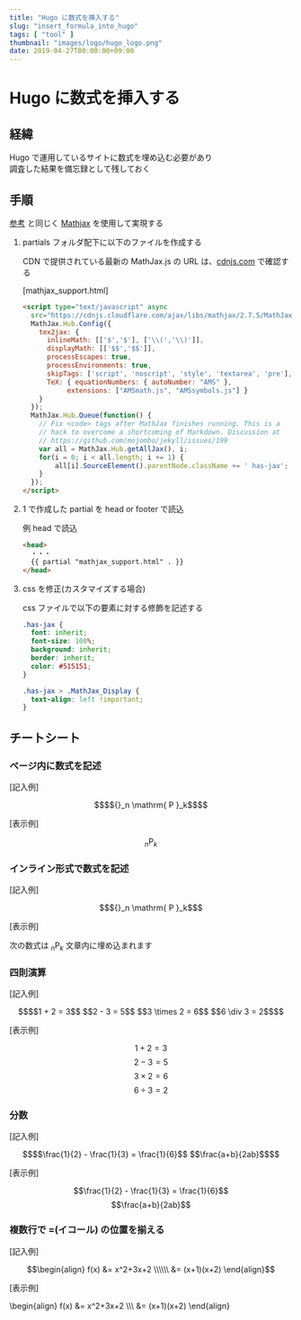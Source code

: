 ```yaml
---
title: "Hugo に数式を挿入する"
slug: "insert_formula_into_hugo"
tags: [ "tool" ]
thumbnail: "images/logo/hugo_logo.png"
date: 2019-04-27T00:00:00+09:00
---
```


# Hugo に数式を挿入する

## 経緯

Hugo で運用しているサイトに数式を埋め込む必要があり  
調査した結果を備忘録として残しておく

## 手順

[参考](https://gohugo.io/content-management/formats/) と同じく [Mathjax](https://www.mathjax.org/) を使用して実現する

1. partials フォルダ配下に以下のファイルを作成する

    CDN で提供されている最新の MathJax.js の URL は、[cdnjs.com](https://cdnjs.com/) で確認する

    [mathjax_support.html]

    ```html
    <script type="text/javascript" async
      src="https://cdnjs.cloudflare.com/ajax/libs/mathjax/2.7.5/MathJax.js?config=TeX-AMS-MML_HTMLorMML">
      MathJax.Hub.Config({
        tex2jax: {
          inlineMath: [['$','$'], ['\\(','\\)']],
          displayMath: [['$$','$$']],
          processEscapes: true,
          processEnvironments: true,
          skipTags: ['script', 'noscript', 'style', 'textarea', 'pre'],
          TeX: { equationNumbers: { autoNumber: "AMS" },
               extensions: ["AMSmath.js", "AMSsymbols.js"] }
        }
      });
      MathJax.Hub.Queue(function() {
        // Fix <code> tags after MathJax finishes running. This is a
        // hack to overcome a shortcoming of Markdown. Discussion at
        // https://github.com/mojombo/jekyll/issues/199
        var all = MathJax.Hub.getAllJax(), i;
        for(i = 0; i < all.length; i += 1) {
            all[i].SourceElement().parentNode.className += ' has-jax';
        }
      });
    </script>
    ```

2. 1 で作成した partial を head or footer で読込

    例 head で読込

    ```html
    <head>
      ・・・
      {{ partial "mathjax_support.html" . }}
    </head>
    ```

3. css を修正(カスタマイズする場合)

    css ファイルで以下の要素に対する修飾を記述する
    
    ```css
    .has-jax {
      font: inherit;
      font-size: 100%;
      background: inherit;
      border: inherit;
      color: #515151;
    }

    .has-jax > .MathJax_Display {
      text-align: left !important;
    }
    ```

## チートシート

### ページ内に数式を記述

  [記入例]

  ```math
  $${}_n \mathrm{ P }_k$$
  ```

  [表示例]

  $${}_n \mathrm{ P }_k$$

### インライン形式で数式を記述

  [記入例]

  ```math
  ${}_n \mathrm{ P }_k$
  ```

  [表示例]

  次の数式は ${}_n \mathrm{ P }_k$ 文章内に埋め込まれます

### 四則演算

  [記入例]

  ```math
  $$1 + 2 = 3$$
  $$2 - 3 = 5$$
  $$3 \times 2 = 6$$
  $$6 \div 3 = 2$$
  ```

  [表示例]

  $$1 + 2 = 3$$
  $$2 - 3 = 5$$
  $$3 \times 2 = 6$$
  $$6 \div 3 = 2$$

### 分数

  [記入例]

  ```math
  $$\frac{1}{2} - \frac{1}{3} = \frac{1}{6}$$
  $$\frac{a+b}{2ab}$$
  ```

  [表示例]

  $$\frac{1}{2} - \frac{1}{3} = \frac{1}{6}$$
  $$\frac{a+b}{2ab}$$

### 複数行で =(イコール) の位置を揃える

  [記入例]

  ```math
  \begin{align}
  f(x) &= x^2+3x+2 \\\\\\
  &= (x+1)(x+2)
  \end{align}
  ```

  [表示例]

  \begin{align}
  f(x) &= x^2+3x+2 \\\\\\
  &= (x+1)(x+2)
  \end{align}
